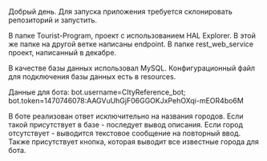 Добрый день. 
Для запуска приложения требуется склонировать репозиторий и запустить. 

В папке Tourist-Program, проект с использованием HAL Explorer. В этой же папке на другой ветке написаны endpoint.
В папке rest_web_service проект, написанный в декабре.

В качестве базы данных использовал MySQL.
Конфигурационный файл для подключения базы данных есть в resources.

Данные для бота:
bot.username=CItyReference_bot; 
bot.token=1470746078:AAGVuUhGjF06GGOKJxPehOXqi-mEOR4bo6M

В боте реализован ответ исключительно на названия городов.
Если такой присутствует в базе - последует вывод описания.
Если город отсутствует - выводится текстовое сообщение на повторный ввод.
Также присутствует кнопка, которая выводит все известные города для бота.

